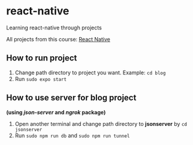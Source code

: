 # react-native

Learning react-native through projects

All projects from this course: [React Native](https://www.udemy.com/course/the-complete-react-native-and-redux-course/)

## How to run project

1. Change path directory to project you want. Example: `cd blog`
2. Run `sudo expo start`

## How to use server for blog project

**(using _json-server_ and _ngrok_ package)**

1. Open another terminal and change path directory to **jsonserver** by `cd jsonserver`
2. Run `sudo npm run db` and `sudo npm run tunnel`
